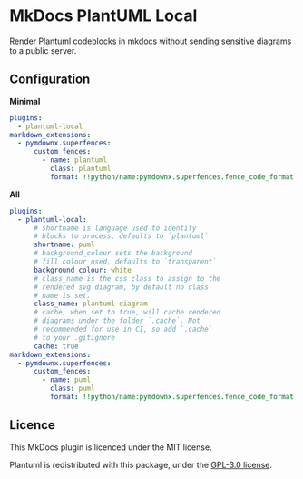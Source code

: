 # MkDocs PlantUML Local

Render Plantuml codeblocks in mkdocs without sending sensitive diagrams to a public server.

## Configuration

**Minimal**

```yaml
plugins:
  - plantuml-local
markdown_extensions:
  - pymdownx.superfences:
      custom_fences:
        - name: plantuml
          class: plantuml
          format: !!python/name:pymdownx.superfences.fence_code_format
```

**All**

```yaml
plugins:
  - plantuml-local:
      # shortname is language used to identify 
      # blocks to process, defaults to `plantuml`
      shortname: puml
      # background_colour sets the background
      # fill colour used, defaults to `transparent`
      background_colour: white
      # class_name is the css class to assign to the
      # rendered svg diagram, by default no class
      # name is set.
      class_name: plantuml-diagram
      # cache, when set to true, will cache rendered
      # diagrams under the folder `.cache`. Not
      # recommended for use in CI, so add `.cache`
      # to your .gitignore
      cache: true
markdown_extensions:
  - pymdownx.superfences:
      custom_fences:
        - name: puml
          class: puml
          format: !!python/name:pymdownx.superfences.fence_code_format
```

## Licence

This MkDocs plugin is licenced under the MIT license.

Plantuml is redistributed with this package, under the [GPL-3.0 license](https://github.com/plantuml/plantuml/blob/master/license.txt).
